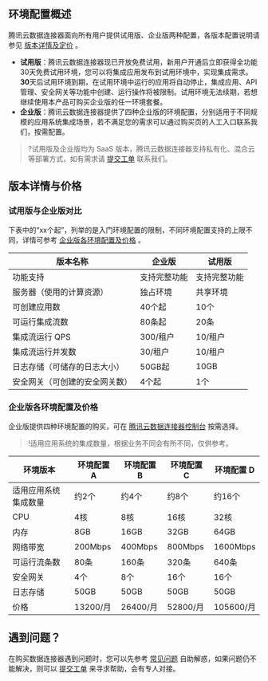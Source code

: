 
## 环境配置概述
腾讯云数据连接器面向所有用户提供试用版、企业版两种配置，各版本配置说明请参见 [版本详情及定价](#method1) 。
- **试用版**：腾讯云数据连接器现已开放免费试用，新用户开通后立即获得全功能30天免费试用环境，您可以将集成应用发布到试用环境中，实现集成需求。**30**天后试用环境到期，在试用环境中运行的应用将自动停止，集成应用、API 管理、安全网关等功能中创建、运行操作将被限制。试用环境无法续期，若想继续使用本产品可购买企业版的任一环境套餐。
- **企业版**：腾讯云数据连接器提供了四种企业版的环境配置，分别适用于不同规模的应用系统集成场景，若不满足您的需求可以通过购买页的人工入口联系我们，按需配置。

>?试用版及企业版均为 SaaS 版本，腾讯云数据连接器支持私有化、混合云等部署方式，如有需求请 [提交工单](https://console.cloud.tencent.com/workorder/category) 联系我们。

## 版本详情与价格[](id:method1)

### 试用版与企业版对比

下表中的“xx个起”，列举的是入门环境配置的限制，不同环境配置支持的上限不同，详情可参考 [企业版各环境配置及价格](#method2) 。

| 版本名称         | 企业版       | 试用版       |
| ---------------- | ------------ | ------------ |
| 功能支持         | 支持完整功能 | 支持完整功能 |
| 服务器（使用的计算资源）           | 独占环境     | 共享环境     |
| 可创建应用数     | 40个起       | 10个         |
| 可运行集成流数   | 80条起       | 20条         |
| 集成流运行 QPS    | 300/租户     | 10/租户      |
| 集成流运行并发数 | 30/租户      | 10/租户      |
| 日志存储（可储存的日志大小）         | 50GB起       | 10GB         |
| 安全网关（可创建的安全网关数）         | 4个起        | 1个          |


### 企业版各环境配置及价格[](id:method2)

企业版提供四种环境配置的购买，可在 [腾讯云数据连接器控制台](https://console.cloud.tencent.com/ipaas) 按需选择。

>!适用应用系统的集成数量，根据业务不同会有所不同，仅供参考。

| 环境版本             | 环境配置 A | 环境配置 B | 环境配置 C | 环境配置 D |
| -------------------- | --------- | --------- | --------- | --------- |
| 适用应用系统集成数量 | 约2个     | 约4个     | 约8个     | 约16个    |
| CPU                  | 4核       | 8核       | 16核      | 32核      |
| 内存                 | 8GB        | 16GB       | 32GB       | 64GB       |
| 网络带宽             | 200Mbps   | 400Mbps   | 800Mbps   | 1600Mbps  |
| 可运行流条数         | 80条      | 160条     | 320条     | 640条     |
| 安全网关             | 4个       | 8个       | 16个      | 16个      |
| 日志存储             | 50GB      | 50GB      | 50GB      | 50GB      |
| 价格                   | 13200/月 | 26400/月 | 52800/月 | 105600/月 | 


## 遇到问题？
在购买数据连接器遇到问题时，您可以先参考 [常见问题](https://cloud.tencent.com/document/product/1270/75540) 自助解惑，如果问题仍不能解决，则可以 [提交工单](https://console.cloud.tencent.com/workorder/category) 来寻求帮助，会有专人对接。
